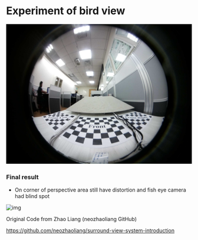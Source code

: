 # Experiment of bird view



![10_21_11_41_54](images/second/10_21_11_41_54.png)


### Final result

- On corner of perspective area still have distortion and fish eye camera had blind spot

![img](result/second/BirdView_Result_screenshot_21.10.2021.png)






Original Code from Zhao Liang (neozhaoliang GitHub)

https://github.com/neozhaoliang/surround-view-system-introduction